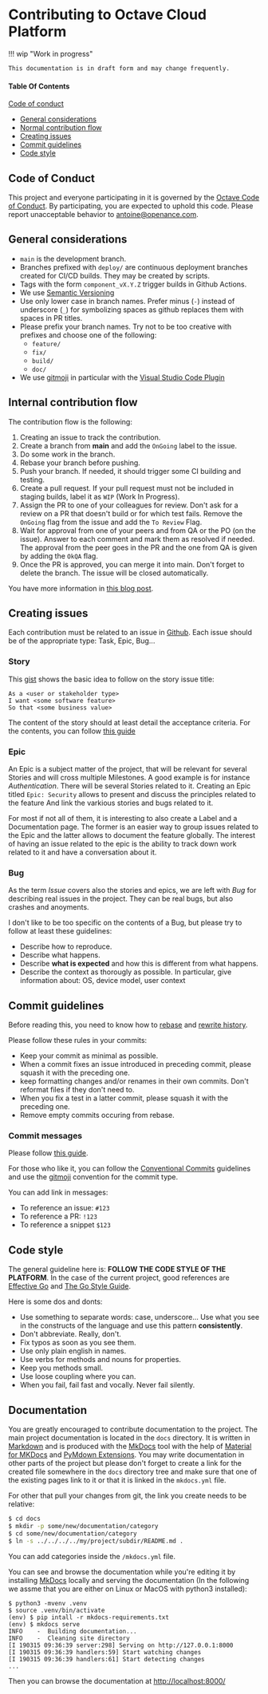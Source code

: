 # Contributing to Octave Cloud Platform

!!! wip "Work in progress"

    This documentation is in draft form and may change frequently.

#### Table Of Contents

[Code of conduct](#code-of-conduct)

- [General considerations](#general-considerations)
- [Normal contribution flow](#general-considerations)
- [Creating issues](#creating-issues)
- [Commit guidelines](#commit-guidelines)
- [Code style](#code-style)

## Code of Conduct

This project and everyone participating in it is governed by the
[Octave Code of Conduct](CODE_OF_CONDUCT.md). By participating, you are expected
to uphold this code. Please report unacceptable behavior to
[antoine@openance.com](mailto:antoine@openance.com).

## General considerations

- `main` is the development branch.
- Branches prefixed with `deploy/` are continuous deployment branches created
  for CI/CD builds. They may be created by scripts.
- Tags with the form `component_vX.Y.Z` trigger builds in Github Actions.
- We use [Semantic Versioning](https://semver.org/)
- Use only lower case in branch names. Prefer minus (`-`) instead of underscore
  (`_`) for symbolizing spaces as github replaces them with spaces in PR titles.
- Please prefix your branch names. Try not to be too creative with prefixes and
  choose one of the following:
  - `feature/`
  - `fix/`
  - `build/`
  - `doc/`
- We use [gitmoji](https://gitmoji.dev/) in particular with the
  [Visual Studio Code Plugin](https://marketplace.visualstudio.com/items?itemName=seatonjiang.gitmoji-vscode)

## Internal contribution flow

The contribution flow is the following:

1. Creating an issue to track the contribution.
2. Create a branch from **main** and add the `OnGoing` label to the issue.
3. Do some work in the branch.
4. Rebase your branch before pushing.
5. Push your branch. If needed, it should trigger some CI building and testing.
6. Create a pull request. If your pull request must not be included in staging
   builds, label it as `WIP` (Work In Progress).
7. Assign the PR to one of your colleagues for review. Don't ask for a review on
   a PR that doesn't build or for which test fails. Remove the `OnGoing` flag
   from the issue and add the `To Review` Flag.
8. Wait for approval from one of your peers and from QA or the PO (on the
   issue). Answer to each comment and mark them as resolved if needed. The
   approval from the peer goes in the PR and the one from QA is given by adding
   the `OkQA` flag.
9. Once the PR is approved, you can merge it into main. Don't forget to delete
   the branch. The issue will be closed automatically.

You have more information in
[this blog post](https://about.gitlab.com/2016f/03/08/gitlab-tutorial-its-all-connected/).

## Creating issues

Each contribution must be related to an issue in
[Github](https://github.com/kaweezle/iknite/issues). Each issue should be of the
appropriate type: Task, Epic, Bug...

### Story

This [gist](https://gist.github.com/xpepper/4ed5638d5a431b32f573) shows the
basic idea to follow on the story issue title:

    As a <user or stakeholder type>
    I want <some software feature>
    So that <some business value>

The content of the story should at least detail the acceptance criteria. For the
contents, you can follow
[this guide](https://github.com/AlphaFounders/style-guide/blob/master/agile-user-story.md)

### Epic

An Epic is a subject matter of the project, that will be relevant for several
Stories and will cross multiple Milestones. A good example is for instance
_Authentication_. There will be several Stories related to it. Creating an Epic
titled `Epic: Security` allows to present and discuss the principles related to
the feature And link the varkious stories and bugs related to it.

For most if not all of them, it is interesting to also create a Label and a
Documentation page. The former is an easier way to group issues related to the
Epic and the latter allows to document the feature globally. The interest of
having an issue related to the epic is the ability to track down work related to
it and have a conversation about it.

### Bug

As the term _Issue_ covers also the stories and epics, we are left with _Bug_
for describing real issues in the project. They can be real bugs, but also
crashes and anoyments.

I don't like to be too specific on the contents of a Bug, but please try to
follow at least these guidelines:

- Describe how to reproduce.
- Describe what happens.
- Describe **what is expected** and how this is different from what happens.
- Describe the context as thorougly as possible. In particular, give information
  about: OS, device model, user context

## Commit guidelines

Before reading this, you need to know how to
[rebase](https://www.atlassian.com/git/tutorials/rewriting-history/git-rebase)
and
[rewrite history](https://git-scm.com/book/en/v2/Git-Tools-Rewriting-History).

Please follow these rules in your commits:

- Keep your commit as minimal as possible.
- When a commit fixes an issue introduced in preceding commit, please squash it
  with the preceding one.
- keep formatting changes and/or renames in their own commits. Don't reformat
  files if they don't need to.
- When you fix a test in a latter commit, please squash it with the preceding
  one.
- Remove empty commits occuring from rebase.

### Commit messages

Please follow
[this guide](https://gist.github.com/robertpainsi/b632364184e70900af4ab688decf6f53).

For those who like it, you can follow the
[Conventional Commits](https://www.conventionalcommits.org/en/v1.0.0/)
guidelines and use the [gitmoji](https://gitmoji.dev/) convention for the commit
type.

You can add link in messages:

- To reference an issue: `#123`
- To reference a PR: `!123`
- To reference a snippet `$123`

## Code style

The general guideline here is: **FOLLOW THE CODE STYLE OF THE PLATFORM**. In the
case of the current project, good references are
[Effective Go](https://go.dev/doc/effective_go) and
[The Go Style Guide](https://google.github.io/styleguide/go/).

Here is some dos and donts:

- Use something to separate words: case, underscore... Use what you see in the
  constructs of the language and use this pattern **consistently**.
- Don't abbreviate. Really, don't.
- Fix typos as soon as you see them.
- Use only plain english in names.
- Use verbs for methods and nouns for properties.
- Keep you methods small.
- Use loose coupling where you can.
- When you fail, fail fast and vocally. Never fail silently.

## Documentation

You are greatly encouraged to contribute documentation to the project. The main
project documentation is located in the `docs` directory. It is written in
[Markdown](https://daringfireball.net/projects/markdown/syntax) and is produced
with the [MkDocs](https://www.mkdocs.org/) tool with the help of
[Material for MKDocs](https://squidfunk.github.io/mkdocs-material/) and
[PyMdown Extensions](https://facelessuser.github.io/pymdown-extensions/). You
may write documentation in other parts of the project but please don't forget to
create a link for the created file somewhere in the `docs` directory tree and
make sure that one of the existing pages link to it or that it is linked in the
`mkdocs.yml` file.

For other that pull your changes from git, the link you create needs to be
relative:

```bash
$ cd docs
$ mkdir -p some/new/documentation/category
$ cd some/new/documentation/category
$ ln -s ../../../../my/project/subdir/README.md .
```

You can add categories inside the `/mkdocs.yml` file.

You can see and browse the documentation while you're editing it by installing
[MkDocs](https://www.mkdocs.org/) locally and serving the documentation (In the
following we assme that you are either on Linux or MacOS with python3
installed):

```console
$ python3 -mvenv .venv
$ source .venv/bin/activate
(env) $ pip intall -r mkdocs-requirements.txt
(env) $ mkdocs serve
INFO    -  Building documentation...
INFO    -  Cleaning site directory
[I 190315 09:36:39 server:298] Serving on http://127.0.0.1:8000
[I 190315 09:36:39 handlers:59] Start watching changes
[I 190315 09:36:39 handlers:61] Start detecting changes
...
```

Then you can browse the documentation at
[http://localhost:8000/](http://localhost:8000/)
